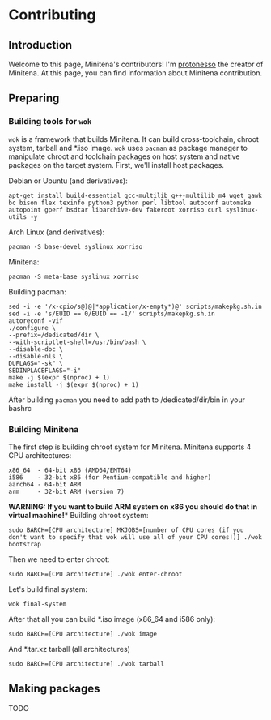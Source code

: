 # Contributing

## Introduction
Welcome to this page, Minitena's contributors! I'm [protonesso](https://github.com/protonesso) the creator of Minitena. At this page, you can find information about Minitena contribution.

## Preparing


### Building tools for ```wok```
```wok``` is a framework that builds Minitena. It can build cross-toolchain, chroot system, tarball and *.iso image. ```wok``` uses ```pacman``` as package manager to manipulate chroot and toolchain packages on host system and native packages on the target system. First, we'll install host packages.

Debian or Ubuntu (and derivatives):
```
apt-get install build-essential gcc-multilib g++-multilib m4 wget gawk bc bison flex texinfo python3 python perl libtool autoconf automake autopoint gperf bsdtar libarchive-dev fakeroot xorriso curl syslinux-utils -y
```
Arch Linux (and derivatives):
```
pacman -S base-devel syslinux xorriso
```
Minitena:
```
pacman -S meta-base syslinux xorriso
```
Building pacman:
```
sed -i -e '/x-cpio/s@)@|*application/x-empty*)@' scripts/makepkg.sh.in
sed -i -e 's/EUID == 0/EUID == -1/' scripts/makepkg.sh.in
autoreconf -vif
./configure \
--prefix=/dedicated/dir \
--with-scriptlet-shell=/usr/bin/bash \
--disable-doc \
--disable-nls \
DUFLAGS="-sk" \
SEDINPLACEFLAGS="-i"
make -j $(expr $(nproc) + 1)
make install -j $(expr $(nproc) + 1)
```
After building ```pacman``` you need to add path to /dedicated/dir/bin in your bashrc


### Building Minitena
The first step is building chroot system for Minitena. Minitena supports 4 CPU architectures:
```
x86_64  - 64-bit x86 (AMD64/EMT64)
i586    - 32-bit x86 (for Pentium-compatible and higher)
aarch64 - 64-bit ARM
arm     - 32-bit ARM (version 7)
```
**WARNING: If you want to build ARM system on x86 you should do that in virtual machine!***
Building chroot system:
```
sudo BARCH=[CPU architecture] MKJOBS=[number of CPU cores (if you don't want to specify that wok will use all of your CPU cores!)] ./wok bootstrap
```
Then we need to enter chroot:
```
sudo BARCH=[CPU architecture] ./wok enter-chroot
```
Let's build final system:
```
wok final-system
```
After that all you can build *.iso image (x86_64 and i586 only):
```
sudo BARCH=[CPU architecture] ./wok image
```
And *.tar.xz tarball (all architectures)
```
sudo BARCH=[CPU architecture] ./wok tarball
```


## Making packages
TODO
